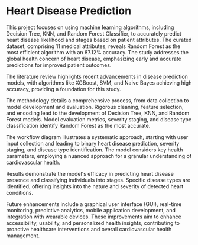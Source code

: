 # Heart Disease Prediction
This project focuses on using machine learning algorithms, including Decision Tree, KNN, and Random Forest Classifier, to accurately predict heart disease likelihood and stages based on patient attributes. The curated dataset, comprising 11 medical attributes, reveals Random Forest as the most efficient algorithm with an 87.12% accuracy. The study addresses the global health concern of heart disease, emphasizing early and accurate predictions for improved patient outcomes. 

The literature review highlights recent advancements in disease prediction models, with algorithms like XGBoost, SVM, and Naive Bayes achieving high accuracy, providing a foundation for this study. 

The methodology details a comprehensive process, from data collection to model development and evaluation. Rigorous cleaning, feature selection, and encoding lead to the development of Decision Tree, KNN, and Random Forest models. Model evaluation metrics, severity staging, and disease type classification identify Random Forest as the most accurate. 

The workflow diagram illustrates a systematic approach, starting with user input collection and leading to binary heart disease prediction, severity staging, and disease type identification. The model considers key health parameters, employing a nuanced approach for a granular understanding of cardiovascular health. 

Results demonstrate the model's efficacy in predicting heart disease presence and classifying individuals into stages. Specific disease types are identified, offering insights into the nature and severity of detected heart conditions. 

Future enhancements include a graphical user interface (GUI), real-time monitoring, predictive analytics, mobile application development, and integration with wearable devices. These improvements aim to enhance accessibility, usability, and personalized health insights, contributing to proactive healthcare interventions and overall cardiovascular health management.
